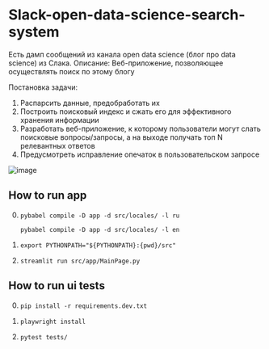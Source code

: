 # Slack-open-data-science-search-system

Есть дамп сообщений из канала open data science (блог про data science) из Слака.
Описание: Веб-приложение, позволяющее осуществлять поиск по этому блогу

Постановка задачи:

1. Распарсить данные, предобработать их
2. Построить поисковый индекс и сжать его для эффективного хранения информации
3. Разработать веб-приложение, к которому пользователи могут слать поисковые вопросы/запросы, а на выходе получать топ N релевантных ответов
4. Предусмотреть исправление опечаток в пользовательском запросе


![image](https://user-images.githubusercontent.com/74496817/228052382-f99e3c1e-601c-480c-a888-cd6e71f91712.png)

## How to run app

0. `pybabel compile -D app -d src/locales/ -l ru`

   `pybabel compile -D app -d src/locales/ -l en`

1. `export PYTHONPATH="${PYTHONPATH}:{pwd}/src"`

2. `streamlit run src/app/MainPage.py`

## How to run ui tests

0. `pip install -r requirements.dev.txt`

1. `playwright install`

2. `pytest tests/`
